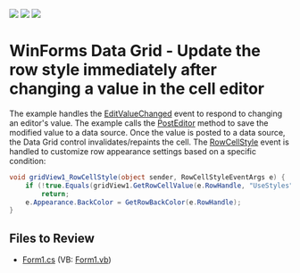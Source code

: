 <!-- default badges list -->
![](https://img.shields.io/endpoint?url=https://codecentral.devexpress.com/api/v1/VersionRange/128632139/13.1.4%2B)
[![](https://img.shields.io/badge/Open_in_DevExpress_Support_Center-FF7200?style=flat-square&logo=DevExpress&logoColor=white)](https://supportcenter.devexpress.com/ticket/details/E3234)
[![](https://img.shields.io/badge/📖_How_to_use_DevExpress_Examples-e9f6fc?style=flat-square)](https://docs.devexpress.com/GeneralInformation/403183)
<!-- default badges end -->

# WinForms Data Grid - Update the row style immediately after changing a value in the cell editor

The example handles the [EditValueChanged](https://docs.devexpress.com/WindowsForms/DevExpress.XtraEditors.Repository.RepositoryItem.EditValueChanged) event to respond to changing an editor's value. The example calls the [PostEditor](https://docs.devexpress.com/WindowsForms/DevExpress.XtraGrid.Views.Base.BaseView.PostEditor) method to save the modified value to a data source. Once the value is posted to a data source, the Data Grid control invalidates/repaints the cell. The [RowCellStyle](https://docs.devexpress.com/WindowsForms/DevExpress.XtraGrid.Views.Grid.GridView.RowCellStyle) event is handled to customize row appearance settings based on a specific condition:

```csharp
void gridView1_RowCellStyle(object sender, RowCellStyleEventArgs e) {
    if (!true.Equals(gridView1.GetRowCellValue(e.RowHandle, "UseStyles")))
        return;
    e.Appearance.BackColor = GetRowBackColor(e.RowHandle);
}
```


## Files to Review

* [Form1.cs](./CS/Form1.cs) (VB: [Form1.vb](./VB/Form1.vb))
